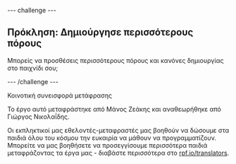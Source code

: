 --- challenge ---

## Πρόκληση: Δημιούργησε περισσότερους πόρους

Μπορείς να προσθέσεις περισσότερους πόρους και κανόνες δημιουργίας στο παιχνίδι σου;

--- /challenge ---


Κοινοτική συνεισφορά μετάφρασης

Το έργο αυτό μεταφράστηκε από Μάνος Ζεάκης και αναθεωρήθηκε από Γιώργος Νικολαΐδης.

Οι εκπληκτικοί μας εθελοντές-μεταφραστές μας βοηθούν να δώσουμε στα παιδιά όλου του κόσμου την ευκαιρία να μάθουν να προγραμματίζουν. Μπορείτε να μας βοηθήσετε να προσεγγίσουμε περισσότερα παιδιά μεταφράζοντας τα έργα μας - διαβάστε περισσότερα στο [rpf.io/translators](https://rpf.io/translators).